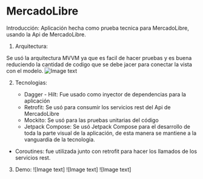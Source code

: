 # MercadoLibre

Introducción:
Aplicación hecha como prueba tecnica para MercadoLibre, usando la Api de MercadoLibre.

1. Arquitectura:

  Se usó la arquitectura MVVM ya que es facil de hacer pruebas y es buena reduciendo la cantidad de codigo que se debe jacer para conectar la vista con el modelo.
![Image text](https://s3.ap-south-1.amazonaws.com/mindorks-server-uploads/mvvm.png)

2. Tecnologias:
 
	* Dagger - Hilt: Fue usado como inyector de dependencias para la aplicación
	* Retrofit: Se usó para consumir los servicios rest del Api de MercadoLibre
	* Mockito: Se usó para las pruebas unitarias del código
	* Jetpack Compose: Se usó Jetpack Compose para el desarrollo de toda la parte visual de la aplicación, de esta manera se mantiene a la vanguardia de la tecnologia.
  * Coroutines: fue utilizada junto con retrofit para hacer los llamados de los servicios rest.

3. Demo:
![Image text]
![Image text]
![Image text]

